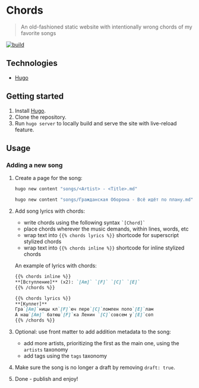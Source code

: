 # Chords

> An old-fashioned static website with intentionally wrong chords of my favorite songs

[![build](https://img.shields.io/github/actions/workflow/status/alebabai/chords/ci.yml)](https://github.com/alebabai/chords/actions?query=workflow%3ACI)

## Technologies

- [Hugo](https://gohugo.io/)

## Getting started

1. Install [Hugo](https://gohugo.io/).
1. Clone the repository.
1. Run `hugo server` to locally build and serve the site with live-reload feature.

## Usage

### Adding a new song

1. Create a page for the song:

    ```sh
    hugo new content "songs/<Artist> - <Title>.md"
    ```

    ```sh
    hugo new content "songs/Гражданская Оборона - Всё идёт по плану.md"
    ```

1. Add song lyrics with chords:
    - write chords using the following syntax ``` `[Chord]` ```
    - place chords wherever the music demands, within lines, words, etc
    - wrap text into `{{% chords lyrics %}}` shortcode for superscript stylized chords
    - wrap text into `{{% chords inline %}}` shortcode for inline stylized chords

    An example of lyrics with chords:

    ```md
    {{% chords inline %}}  
    **[Вступление]** (x2): `[Am]` `[F]` `[C]` `[E]`  
    {{% /chords %}}

    {{% chords lyrics %}}  
    **[Куплет]**  
    Гра`[Am]`ницы кл`[F]`юч пере`[C]`ломлен попо`[E]`лам  
    А наш`[Am]` батюш`[F]`ка Ленин `[C]`совсем у`[E]`соп  
    {{% /chords %}}
    ```

1. Optional: use front matter to add addition metadata to the song:
    - add more artists, prioritizing the first as the main one, using the `artists` taxonomy
    - add tags using the `tags` taxonomy

1. Make sure the song is no longer a draft by removing `draft: true`.
1. Done - publish and enjoy!
